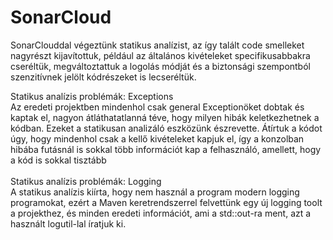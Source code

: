 # SonarCloud

SonarClouddal végeztünk statikus analízist, az így talált code smelleket nagyrészt kijavítottuk, például az általános kivételeket specifikusabbakra cseréltük, megváltoztattuk a logolás módját és a biztonsági szempontból szenzitívnek jelölt kódrészeket is lecseréltük.

Statikus analízis problémák: Exceptions<br/>
Az eredeti projektben mindenhol csak general Exceptionöket dobtak és kaptak el, nagyon átláthatatlanná téve, hogy milyen hibák keletkezhetnek a kódban. Ezeket a statikusan analizáló eszközünk észrevette.
Átírtuk a kódot úgy, hogy mindenhol csak a kellő kivételeket kapjuk el, így a konzolban hibába futásnál is sokkal több információt kap a felhasználó, amellett, hogy a kód is sokkal tisztább<br/><br/>
Statikus analízis problémák: Logging <br/> 
A statikus analízis kiírta, hogy nem használ a program modern logging programokat, ezért a Maven keretrendszerrel felvettünk egy új logging toolt a projekthez, és minden eredeti információt, ami a std::out-ra ment, azt a használt logutil-lal íratjuk ki.
<br/>
